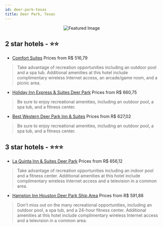 ```yaml
---
id: deer-park-texas
title: Deer Park, Texas
---
```


<center><img src="https://i.travelapi.com/hotels/1000000/970000/970000/969919/e889b1d9_z.jpg" alt="Featured Image" /></center>


##  2 star hotels - ⭐️⭐️

-    [Comfort Suites](https://us.hurb.com/hotels/deer-park/comfort-suites-JNP-JP295388?cmp=18055) Prices from R$ 516,79
   > Take advantage of recreation opportunities including an outdoor pool and a spa tub. Additional amenities at this hotel include complimentary wireless Internet access, an arcade/game room, and a picnic area.
-    [Holiday Inn Express & Suites Deer Park](https://us.hurb.com/hotels/deer-park/holiday-inn-express-suites-deer-park-JNP-JP769034?cmp=18055) Prices from R$ 660,75
   > Be sure to enjoy recreational amenities, including an outdoor pool, a spa tub, and a fitness center.
-    [Best Western Deer Park Inn & Suites](https://us.hurb.com/hotels/deer-park/best-western-deer-park-inn-suites-JNP-JP418443?cmp=18055) Prices from R$ 627,02
   > Be sure to enjoy recreational amenities, including an outdoor pool, a spa tub, and a fitness center.

##  3 star hotels - ⭐️⭐️⭐️

-    [La Quinta Inn & Suites Deer Park](https://us.hurb.com/hotels/deer-park/la-quinta-inn-suites-deer-park-JNP-JP096375?cmp=18055) Prices from R$ 656,12
   > Take advantage of recreation opportunities including an indoor pool and a fitness center. Additional amenities at this hotel include complimentary wireless Internet access and a television in a common area.
-    [Hampton Inn Houston Deer Park Ship Area](https://us.hurb.com/hotels/deer-park/hampton-inn-houston-deer-park-ship-area-JNP-JP847461?cmp=18055) Prices from R$ 591,88
   > Don't miss out on the many recreational opportunities, including an outdoor pool, a spa tub, and a 24-hour fitness center. Additional amenities at this hotel include complimentary wireless Internet access and a television in a common area.
